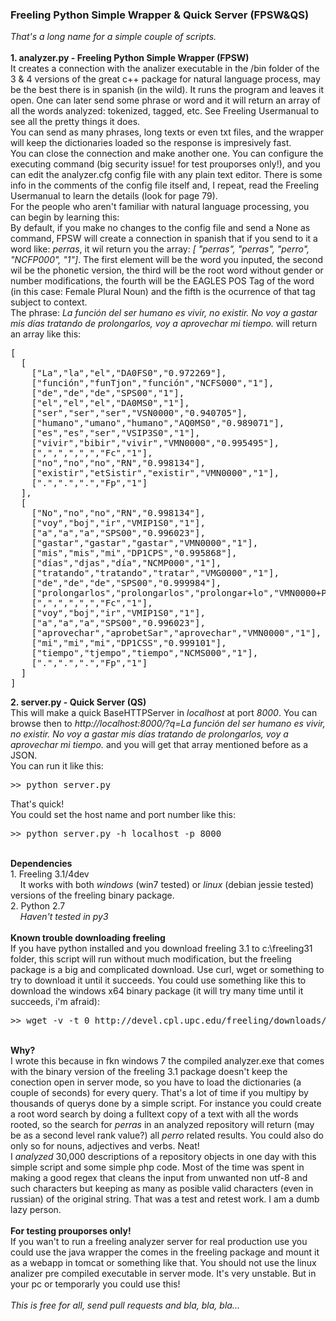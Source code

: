 <h3>Freeling Python Simple Wrapper & Quick Server (FPSW&QS)</h3>
<i>That's a long name for a simple couple of scripts.</i>
<br><br>
<b>1. analyzer.py - Freeling Python Simple Wrapper (FPSW)</b>
<br>
	  It creates a connection with the analizer executable in the /bin folder of the 3 & 4 versions of the great c++ package for natural language process, may be the best there is in spanish (in the wild). It runs the program and leaves it open. One can later send some phrase or word and it will return an array of all the words analyzed: tokenized, tagged, etc. See Freeling Usermanual to see all the pretty things it does.
<br>
	  You can send as many phrases, long texts or even txt files, and the wrapper will keep the dictionaries loaded so the response is impresively fast.
<br>
	  You can close the connection and make another one. You can configure the executing command (big security issue! for test prouporses only!), and you can edit the analyzer.cfg config file with any plain text editor. There is some info in the comments of the config file itself and, I repeat, read the Freeling Usermanual to learn the details (look for page 79).
<br>
	  For the people who aren't familiar with natural language processing, you can begin by learning this:
<br>
		By default, if you make no changes to the config file and send a None as command, FPSW will create a connection in spanish that if you send to it a word like: <i>perras</i>, it wil return you the array: <i>[ "perras", "perras", "perro", "NCFP000", "1"]</i>. The first element will be the word you inputed, the second wil be the phonetic version, the third will be the root word without gender or number modifications, the fourth will be the EAGLES POS Tag of the word (in this case: Female Plural Noun) and the fifth is the ocurrence of that tag subject to context.
<br>
    The phrase: <i>La función del ser humano es vivir, no existir. No voy a gastar mis días tratando de prolongarlos, voy a aprovechar mi tiempo.</i> will return an array like this:
<pre>
[
  [
    ["La","la","el","DA0FS0","0.972269"],
    ["función","funTjon","función","NCFS000","1"],
    ["de","de","de","SPS00","1"],
    ["el","el","el","DA0MS0","1"],
    ["ser","ser","ser","VSN0000","0.940705"],
    ["humano","umano","humano","AQ0MS0","0.989071"],
    ["es","es","ser","VSIP3S0","1"],
    ["vivir","bibir","vivir","VMN0000","0.995495"],
    [",",",",",","Fc","1"],
    ["no","no","no","RN","0.998134"],
    ["existir","etSistir","existir","VMN0000","1"],
    [".",".",".","Fp","1"]
  ],
  [
    ["No","no","no","RN","0.998134"],
    ["voy","boj","ir","VMIP1S0","1"],
    ["a","a","a","SPS00","0.996023"],
    ["gastar","gastar","gastar","VMN0000","1"],
    ["mis","mis","mi","DP1CPS","0.995868"],
    ["días","djas","día","NCMP000","1"],
    ["tratando","tratando","tratar","VMG0000","1"],
    ["de","de","de","SPS00","0.999984"],
    ["prolongarlos","prolongarlos","prolongar+lo","VMN0000+PP3MPA00","1"],
    [",",",",",","Fc","1"],
    ["voy","boj","ir","VMIP1S0","1"],
    ["a","a","a","SPS00","0.996023"],
    ["aprovechar","aprobetSar","aprovechar","VMN0000","1"],
    ["mi","mi","mi","DP1CSS","0.999101"],
    ["tiempo","tjempo","tiempo","NCMS000","1"],
    [".",".",".","Fp","1"]
  ]
]
</pre>
<b>2. server.py - Quick Server (QS)</b>
<br>
This will make a quick BaseHTTPServer in <i>localhost</i> at port <i>8000</i>. You can browse then to <i>http://localhost:8000/?q=La función del ser humano es vivir, no existir. No voy a gastar mis días tratando de prolongarlos, voy a aprovechar mi tiempo.</i> and you will get that array mentioned before as a JSON.
<br>
You can run it like this:
<pre>
&#62;&#62; python server.py
</pre>
That's quick!
<br>
You could set the host name and port number like this:
<pre>
&#62;&#62; python server.py -h localhost -p 8000
</pre>
<br>
<b>Dependencies</b>
<br>
1. Freeling 3.1/4dev
<br>
 &nbsp; &nbsp; It works with both <i>windows</i> (win7 tested) or <i>linux</i> (debian jessie tested) versions of the freeling binary package.
<br>
2. Python 2.7
<br>
 &nbsp; &nbsp; <i>Haven't tested in py3</i>
<br><br>
<b>Known trouble downloading freeling</b>
<br>
If you have python installed and you download freeling 3.1 to c:\freeling31 folder, this script will run without much modification, but the freeling package is a big and complicated download. Use curl, wget or something to try to download it until it succeeds. You could use something like this to download the windows x64 binary package (it will try many time until it succeeds, i'm afraid):
<pre>
&#62;&#62; wget -v -t 0 http://devel.cpl.upc.edu/freeling/downloads/33
</pre>
<br>
<b>Why?</b>
<br>
I wrote this because in fkn windows 7 the compiled analyzer.exe that comes with the binary version of the freeling 3.1 package doesn't keep the conection open in server mode, so you have to load the dictionaries (a couple of seconds) for every query. That's a lot of time if you multipy by thousands of querys done by a simple script. For instance you could create a root word search by doing a fulltext copy of a text with all the words rooted, so the search for <i>perras</i> in an analyzed repository will return (may be as a second level rank value?) all <i>perro</i> related results. You could also do only so for nouns, adjectives and verbs. Neat!
<br>
I <i>analyzed</i> 30,000 descriptions of a repository objects in one day with this simple script and some simple php code. Most of the time was spent in making a good regex that cleans the input from unwanted non utf-8 and such characters but keeping as many as posible valid characters (even in russian) of the original string. That was a test and retest work. I am a dumb lazy person.
<br><br>
<b>For testing prouporses only!</b>
<br>
If you wan't to run a freeling analyzer server for real production use you could use the java wrapper the comes in the freeling package and mount it as a webapp in tomcat or something like that. You should not use the linux analizer pre compiled executable in server mode. It's very unstable. But in your pc or temporarly you could use this! 
<br><br>
<i>This is free for all, send pull requests and bla, bla, bla...</i>
